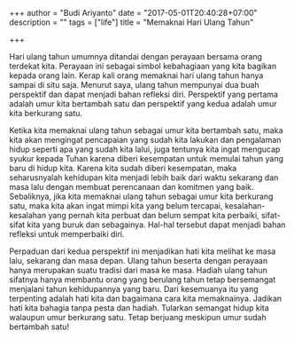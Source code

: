 +++
author = "Budi Ariyanto"
date = "2017-05-01T20:40:28+07:00"
description = ""
tags = ["life"]
title = "Memaknai Hari Ulang Tahun"

+++

Hari ulang tahun umumnya ditandai dengan perayaan bersama orang terdekat kita.
Perayaan ini sebagai simbol kebahagiaan yang kita bagikan kepada orang lain.
Kerap kali orang memaknai hari ulang tahun hanya sampai di situ saja. Menurut saya,
ulang tahun mempunyai dua buah perspektif dan dapat menjadi bahan refleksi diri.
Perspektif yang pertama adalah umur kita bertambah satu dan perspektif yang
kedua adalah umur kita berkurang satu.

Ketika kita memaknai ulang tahun sebagai umur kita bertambah satu, maka kita akan
mengingat pencapaian yang sudah kita lakukan dan pengalaman hidup seperti apa yang
sudah kita lalui, juga tentunya kita ingat mengucap syukur kepada Tuhan karena
diberi kesempatan untuk memulai tahun yang baru di hidup kita. Karena kita sudah
diberi kesempatan, maka seharusnyalah kehidupan kita menjadi lebih baik dari
waktu sekarang dan masa lalu dengan membuat perencanaan dan komitmen yang baik.
Sebaliknya, jika kita memaknai ulang tahun sebagai umur kita berkurang satu, maka
kita akan ingat mimpi kita yang belum tercapai, kesalahan-kesalahan yang pernah
kita perbuat dan belum sempat kita perbaiki, sifat-sifat kita yang buruk dan
sebagainya. Hal-hal tersebut dapat menjadi bahan refleksi untuk memperbaiki
diri.

Perpaduan dari kedua perspektif ini menjadikan hati kita melihat ke masa lalu,
sekarang dan masa depan. Ulang tahun beserta dengan perayaan hanya merupakan suatu tradisi
dari masa ke masa. Hadiah ulang tahun sifatnya hanya membantu orang yang
berulang tahun tetap bersemangat menjalani tahun kehidupannya yang baru. Dari
kesemuanya itu yang terpenting adalah hati kita dan bagaimana cara kita
memaknainya. Jadikan hati kita bahagia tanpa pesta dan hadiah. Tularkan semangat
hidup kita walaupun umur berkurang satu. Tetap berjuang meskipun umur sudah
bertambah satu!
